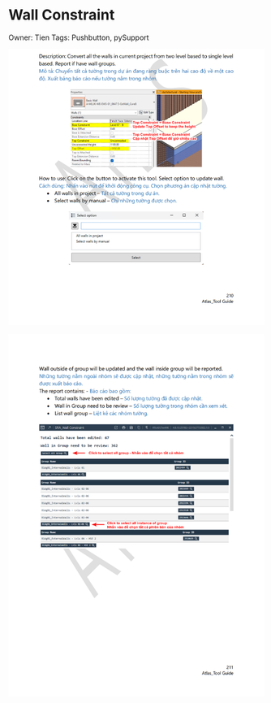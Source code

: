 # Wall Constraint

Owner: Tien
Tags: Pushbutton, pySupport

![Untitled](Wall%20Constraint%20fd1fa08297344ef490b64c770b01ada3/Untitled.png)

![Untitled](Wall%20Constraint%20fd1fa08297344ef490b64c770b01ada3/Untitled%201.png)